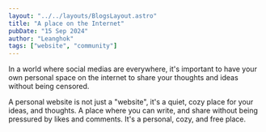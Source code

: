 ```yaml
---
layout: "../../layouts/BlogsLayout.astro"
title: "A place on the Internet"
pubDate: "15 Sep 2024"
author: "Leanghok"
tags: ["website", "community"]
---
```


In a world where social medias are everywhere, it's important to have your own personal space
on the internet to share your thoughts and ideas without being censored.

A personal website is not just a "website", it's a quiet, cozy place for your ideas, and thoughts.
A place where you can write, and share without being pressured by likes and comments. It's a personal, cozy, and free
place.
